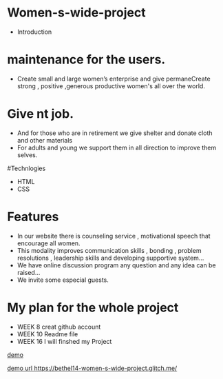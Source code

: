 # Women-s-wide-project
* Introduction 
# maintenance for the users.
* Create small and large women’s enterprise and give permaneCreate strong , positive ,generous productive women's all over the world.
# Give nt job.
* And for those who are in retirement we give shelter and donate cloth and other materials
* For adults and young we support them in all direction to improve them selves.

#Technlogies
* HTML
* CSS

# Features
* In our website there is counseling service , motivational speech that encourage all women.
* This modality improves communication skills , bonding , problem resolutions , leadership skills and developing supportive system…
* We have online discussion program any question and any idea can be raised…
* We invite some especial guests.  

# My plan for the whole project

* WEEK 8 creat github account
* WEEK 10 Readme file
* WEEK 16 I will finshed my Project

<p>
  <a href="https://github.com/bethel14/Women-s-wide-project/deployments">demo</p>
demo url 
  https://bethel14-women-s-wide-project.glitch.me/
  
